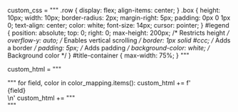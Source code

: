 custom_css = """
.row {
    display: flex;
    align-items: center;
}
.box {
    height: 10px;
    width: 10px;
    border-radius: 2px;
    margin-right: 5px;
    padding: 0px 0 1px 0;
    text-align: center;
    color: white;
    font-size: 14px;
    cursor: pointer;
}
#legend {
    position: absolute;
    top: 0;
    right: 0;
    max-height: 200px; /* Restricts height */
    overflow-y: auto; /* Enables vertical scrolling */
    border: 1px solid #ccc; /* Adds a border */
    padding: 5px; /* Adds padding */
    background-color: white; /* Background color */
}
#title-container {
    max-width: 75%;
}
"""

custom_html = """
<div id="legend" class="container-box">
"""
for field, color in color_mapping.items():
    custom_html += f'    <div class="row"><div id="{field}" class="box" style="background-color:{color};"></div>{field}</div>\n'
custom_html += """
</div>
"""

